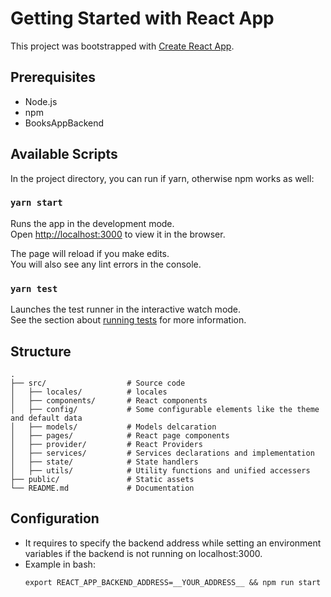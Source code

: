 # Getting Started with React App

This project was bootstrapped with [Create React App](https://github.com/facebook/create-react-app).

## Prerequisites

- Node.js
- npm
- BooksAppBackend

## Available Scripts

In the project directory, you can run if yarn, otherwise npm works as well:

### `yarn start`

Runs the app in the development mode.\
Open [http://localhost:3000](http://localhost:3000) to view it in the browser.

The page will reload if you make edits.\
You will also see any lint errors in the console.

### `yarn test`

Launches the test runner in the interactive watch mode.\
See the section about [running tests](https://facebook.github.io/create-react-app/docs/running-tests) for more information.

## Structure

```
.
├── src/                  # Source code
│   ├── locales/          # locales
│   ├── components/       # React components
│   ├── config/           # Some configurable elements like the theme and default data
│   ├── models/           # Models delcaration
│   ├── pages/            # React page components
│   ├── provider/         # React Providers
│   ├── services/         # Services declarations and implementation
│   ├── state/            # State handlers
│   ├── utils/            # Utility functions and unified accessers
├── public/               # Static assets
└── README.md             # Documentation
```

## Configuration

- It requires to specify the backend address while setting an environment variables if the backend is not running on localhost:3000.
- Example in bash:
    ```
    export REACT_APP_BACKEND_ADDRESS=__YOUR_ADDRESS__ && npm run start
    ```
